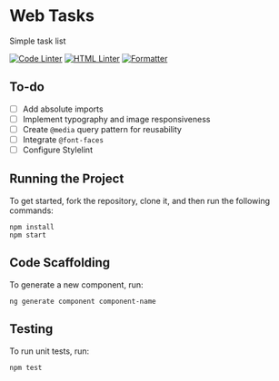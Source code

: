 # Web Tasks

Simple task list

[![Code Linter](https://img.shields.io/badge/ESLint-6358D4?style=flat&logo=eslint&label=Code%20Linter)](https://github.com/eslint/eslint)
[![HTML Linter](https://img.shields.io/badge/HTMLHint-EF503F?style=flat&logo=html5&label=HTML%20Linter)](https://github.com/htmlhint/HTMLHint)
[![Formatter](https://img.shields.io/badge/Prettier-BF85BF?style=flat&logo=prettier&label=Formatter)](https://github.com/prettier/prettier)

## To-do

- [ ] Add absolute imports
- [ ] Implement typography and image responsiveness
- [ ] Create `@media` query pattern for reusability
- [ ] Integrate `@font-faces`
- [ ] Configure Stylelint

## Running the Project

To get started, fork the repository, clone it, and then run the following commands:

    npm install
    npm start

## Code Scaffolding

To generate a new component, run:

    ng generate component component-name

## Testing

To run unit tests, run:

    npm test

